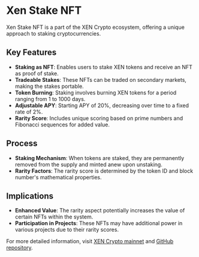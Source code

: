 # Xen Stake NFT

Xen Stake NFT is a part of the XEN Crypto ecosystem, offering a unique approach to staking cryptocurrencies.

## Key Features

- **Staking as NFT**: Enables users to stake XEN tokens and receive an NFT as proof of stake.
- **Tradeable Stakes**: These NFTs can be traded on secondary markets, making the stakes portable.
- **Token Burning**: Staking involves burning XEN tokens for a period ranging from 1 to 1000 days.
- **Adjustable APY**: Starting APY of 20%, decreasing over time to a fixed rate of 2%.
- **Rarity Score**: Includes unique scoring based on prime numbers and Fibonacci sequences for added value.

## Process

- **Staking Mechanism**: When tokens are staked, they are permanently removed from the supply and minted anew upon unstaking.
- **Rarity Factors**: The rarity score is determined by the token ID and block number's mathematical properties.

## Implications

- **Enhanced Value**: The rarity aspect potentially increases the value of certain NFTs within the system.
- **Participation in Projects**: These NFTs may have additional power in various projects due to their rarity scores.

For more detailed information, visit [XEN Crypto mainnet](https://xen.network/mainnet/stake) and [GitHub repository](https://github.com/FairCrypto/XEN-stake).
